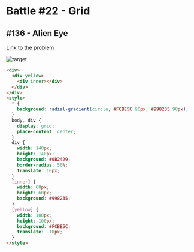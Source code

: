 # Battle #22 - Grid

## #136 - Alien Eye

[Link to the problem](https://cssbattle.dev/play/136)

![target](https://cssbattle.dev/targets/136.png)


```html
<div>
  <div yellow>
    <div inner></div>
  </div>
</div>
<style>
  * {
    background: radial-gradient(circle, #FCBE5C 90px, #998235 90px);
  }
  body, div {
    display: grid;
    place-content: center;
  }
  div {
    width: 140px;
    height: 140px;
    background: #0B2429;
    border-radius: 50%;
    translate: 10px;
  }
  [inner] {
    width: 60px;
    height: 60px;
    background: #998235;
  }
  [yellow] {
    width: 100px;
    height: 100px;
    background: #FCBE5C;
    translate: -10px;
  }
</style>
```
